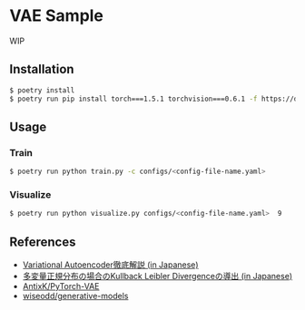 # VAE Sample

WIP

## Installation

```sh
$ poetry install
$ poetry run pip install torch===1.5.1 torchvision===0.6.1 -f https://download.pytorch.org/whl/torch_stable.html
```

## Usage

### Train
```sh
$ poetry run python train.py -c configs/<config-file-name.yaml>
```

### Visualize

```sh
$ poetry run python visualize.py configs/<config-file-name.yaml>  9
```

## References

- [Variational Autoencoder徹底解説 (in Japanese)](https://qiita.com/kenmatsu4/items/b029d697e9995d93aa24)
- [多変量正規分布の場合のKullback Leibler Divergenceの導出 (in Japanese)](https://qiita.com/kenmatsu4/items/c107bd51503462fb677f)
- [AntixK/PyTorch-VAE](https://github.com/AntixK/PyTorch-VAE)
- [wiseodd/generative-models](https://github.com/wiseodd/generative-models)
